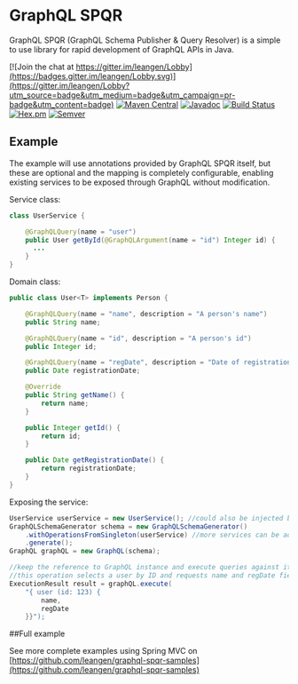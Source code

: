 # GraphQL SPQR

GraphQL SPQR (GraphQL Schema Publisher & Query Resolver) is a simple to use library for rapid development of GraphQL APIs in Java.

[![Join the chat at https://gitter.im/leangen/Lobby](https://badges.gitter.im/leangen/Lobby.svg)](https://gitter.im/leangen/Lobby?utm_source=badge&utm_medium=badge&utm_campaign=pr-badge&utm_content=badge)
[![Maven Central](https://maven-badges.herokuapp.com/maven-central/io.leangen.graphql/spqr/badge.svg)](https://maven-badges.herokuapp.com/maven-central/io.leangen.geantyref/geantyref)
[![Javadoc](https://javadoc-emblem.rhcloud.com/doc/io.leangen.graphql/spqr/badge.svg)](http://www.javadoc.io/doc/io.leangen.geantyref/geantyref)
[![Build Status](https://travis-ci.org/leangen/graphql-spqr.svg?branch=master)](https://travis-ci.org/leangen/graphql-spqr)
[![Hex.pm](https://img.shields.io/hexpm/l/plug.svg?maxAge=2592000)](https://raw.githubusercontent.com/leangen/graphql-spqr/master/LICENSE)
[![Semver](http://img.shields.io/SemVer/2.0.0.png)](http://semver.org/spec/v2.0.0.html)

## Example

The example will use annotations provided by GraphQL SPQR itself, but these are optional and the mapping is completely configurable,
enabling existing services to be exposed through GraphQL without modification.

Service class:

```java
class UserService {

    @GraphQLQuery(name = "user")
    public User getById(@GraphQLArgument(name = "id") Integer id) {
      ...
    }
}
```

Domain class:

```java
public class User<T> implements Person {

    @GraphQLQuery(name = "name", description = "A person's name")
    public String name;

    @GraphQLQuery(name = "id", description = "A person's id")
    public Integer id;

    @GraphQLQuery(name = "regDate", description = "Date of registration")
    public Date registrationDate;

    @Override
    public String getName() {
        return name;
    }

    public Integer getId() {
        return id;
    }

    public Date getRegistrationDate() {
        return registrationDate;
    }
}
``` 

Exposing the service:

```java
UserService userService = new UserService(); //could also be injected by Spring or another framework
GraphQLSchemaGenerator schema = new GraphQLSchemaGenerator()
    .withOperationsFromSingleton(userService) //more services can be added the same way
    .generate();
GraphQL graphQL = new GraphQL(schema);

//keep the reference to GraphQL instance and execute queries against it.
//this operation selects a user by ID and requests name and regDate fields only
ExecutionResult result = graphQL.execute(   
    "{ user (id: 123) {
        name,
        regDate
    }}");
```
##Full example

See more complete examples using Spring MVC on [https://github.com/leangen/graphql-spqr-samples](https://github.com/leangen/graphql-spqr-samples)